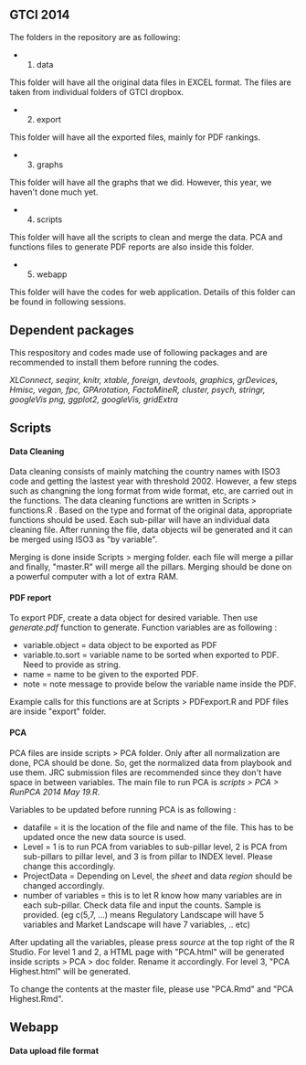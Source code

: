 ## GTCI 2014

The folders in the repository are as following:

* 1) data

This folder will have all the original data files in EXCEL format. The files are taken from individual folders of GTCI dropbox.

* 2) export

This folder will have all the exported files, mainly for PDF rankings.

* 3) graphs

This folder will have all the graphs that we did. However, this year, we haven't done much yet.

* 4) scripts

This folder will have all the scripts to clean and merge the data. PCA and functions files to generate PDF reports are also inside this folder.

* 5) webapp

This folder will have the codes for web application. Details of this folder can be found in following sessions.

## Dependent packages

This respository and codes made use of following packages and are recommended to install them before running the codes.

_XLConnect, seqinr, knitr, xtable, foreign, devtools, graphics, grDevices, 
Hmisc, vegan, fpc, GPArotation, FactoMineR, cluster, psych, stringr, googleVis
png, ggplot2, googleVis, gridExtra_


## Scripts

#### Data Cleaning

Data cleaning consists of mainly matching the country names with ISO3 code and getting the lastest year with threshold 2002. However, a few steps such as changning the long format from wide format, etc, are carried out in the functions. The data cleaning functions are written in Scripts > functions.R . Based on the type and format of the original data, appropriate functions should be used. Each sub-pillar will have an individual data cleaning file. After running the file, data objects wil be generated and it can be merged using ISO3 as "by variable".

Merging is done inside Scripts > merging folder. each file will merge a pillar and finally, "master.R" will merge all the pillars. Merging should be done on a powerful computer with a lot of extra RAM. 

#### PDF report

To export PDF, create a data object for desired variable. Then use _generate.pdf_ function to generate. Function variables are as following :

* variable.object = data object to be exported as PDF
* variable.to.sort = variable name to be sorted when exported to PDF. Need to provide as string.
* name = name to be given to the exported PDF.
* note = note message to provide below the variable name inside the PDF.

Example calls for this functions are at Scripts > PDFexport.R and PDF files are inside "export" folder.

#### PCA

PCA files are inside scripts > PCA folder. Only after all normalization are done, PCA should be done. So, get the normalized data from playbook and use them. JRC submission files are recommended since they don't have space in between variables. The main file to run PCA is _scripts > PCA > RunPCA 2014 May 19.R_. 

Variables to be updated before running PCA is as following :

* datafile = it is the location of the file and name of the file. This has to be updated once the new data source is used.
* Level = 1 is to run PCA from variables to sub-pillar level, 2 is PCA from sub-pillars to pillar level, and 3 is from pillar to INDEX level. Please change this accordingly.
* ProjectData = Depending on Level, the _sheet_ and data _region_ should be changed accordingly.
* number of variables = this is to let R know how many variables are in each sub-pillar. Check data file and input the counts. Sample is provided. (eg c(5,7, ...) means Regulatory Landscape will have 5 variables and Market Landscape will have 7 variables, .. etc)

After updating all the variables, please press _source_ at the top right of the R Studio. For level 1 and 2, a HTML page with "PCA.html" will be generated inside scripts > PCA > doc folder. Rename it accordingly. For level 3, "PCA Highest.html" will be generated. 

To change the contents at the master file, please use "PCA.Rmd" and "PCA Highest.Rmd".

## Webapp

#### Data upload file format